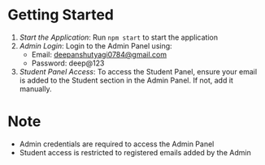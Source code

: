 # Getting Started
1. *Start the Application*: Run `npm start` to start the application
2. *Admin Login*: Login to the Admin Panel using:
    - Email: deepanshutyagi0784@gmail.com
    - Password: deep@123
3. *Student Panel Access*: To access the Student Panel, ensure your email is added to the Student section in the Admin Panel. If not, add it manually.


# Note
- Admin credentials are required to access the Admin Panel
- Student access is restricted to registered emails added by the Admin